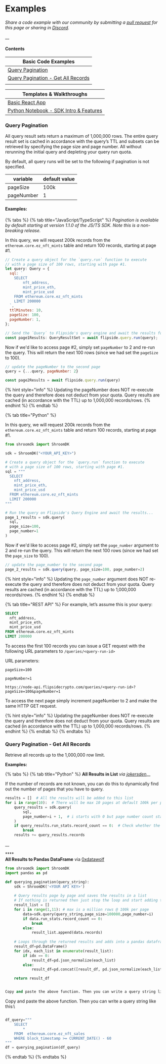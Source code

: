 # Examples

_Share a code example with our community by submitting a_ [_pull request_](https://github.com/FlipsideCrypto/gitbook/) _for this page or sharing in_ [_Discord_](https://discord.gg/ZmU3jQuu6W)_._

__

#### Contents

| Basic Code Examples                                                                |
| ---------------------------------------------------------------------------------- |
| [Query Pagination](examples.md#query-pagination)                                   |
| [Query Pagination - Get All Records](examples.md#query-pagination-get-all-records) |
|                                                                                    |

| Templates & Walkthroughs                                                                                            |
| ------------------------------------------------------------------------------------------------------------------- |
| [Basic React App](https://github.com/FlipsideCrypto/sdk/tree/main/examples/js/react-app)                            |
| [Python Notebook - SDK Intro & Features](https://github.com/FlipsideCrypto/sdk/tree/main/examples/python/notebooks) |

### Query Pagination

All query result sets return a maximum of 1,000,000 rows. The entire query result set is cached in accordance with the query’s TTL and subsets can be retrieved by specifying the page size and page number. All without rerunning the initial query and depleting your query run quota.



By default, all query runs will be set to the following if pagination is not specified.

| variable   | default value |
| ---------- | ------------- |
| pageSize   | 100k          |
| pageNumber | 1             |

#### Examples:

{% tabs %}
{% tab title="JavaScript/TypeScript" %}
_Pagination is available by default starting at version 1.1.0 of the JS/TS SDK. Note this is a non-breaking release._&#x20;



In this query, we will request 200k records from the `ethereum.core.ez_nft_mints` table and return 100 records, starting at page #1.

```javascript
// Create a query object for the `query.run` function to execute
// with a page size of 100 rows, starting with page #1.
let query: Query = {
  sql: `
    SELECT
        nft_address,
        mint_price_eth,
        mint_price_usd
    FROM ethereum.core.ez_nft_mints
    LIMIT 200000
  `,
  ttlMinutes: 10,
  pageSize: 100,
  pageNumber: 1,
};

// Send the `Query` to Flipside's query engine and await the results for Page #1
const page1Results: QueryResultSet = await flipside.query.run(query);
```

Now if we'd like to access page #2, simply set `pageNumber` to 2 and re-run the query. This will return the next 100 rows (since we had set the `pageSize` to 100).&#x20;

```javascript
// update the pageNumber to the second page
query = {...query, pageNumber: 2}

const page2Results = await flipside.query.run(query)
```

{% hint style="info" %}
Updating the pageNumber does NOT re-execute the query and therefore does not deduct from your quota. Query results are cached (in accordance with the TTL) up to 1,000,000 records/rows.&#x20;
{% endhint %}
{% endtab %}

{% tab title="Python" %}


In this query, we will request 200k records from the `ethereum.core.ez_nft_mints` table and return 100 records, starting at page #1.

```python
from shroomdk import ShroomDK

sdk = ShroomDK("<YOUR_API_KEY>")

# Create a query object for the `query.run` function to execute
# with a page size of 100 rows, starting with page #1.
sql = """
  SELECT
    nft_address,
    mint_price_eth,
    mint_price_usd
  FROM ethereum.core.ez_nft_mints
  LIMIT 200000
"""

# Run the query on Flipside's Query Engine and await the results...
page_1_results = sdk.query(
  sql,
  page_size=100,
  page_number=1
)
```

Now if we'd like to access page #2, simply set the `page_number` argument to 2 and re-run the query. This will return the next 100 rows (since we had set the `page_size` to 100).&#x20;

```javascript
// update the page_number to the second page
page_2_results = sdk.query(query, page_size=100, page_number=2)
```

{% hint style="info" %}
Updating the `page_number` argument does NOT re-execute the query and therefore does not deduct from your quota. Query results are cached (in accordance with the TTL) up to 1,000,000 records/rows.&#x20;
{% endhint %}
{% endtab %}

{% tab title="REST API" %}
For example, let’s assume this is your query:

```sql
SELECT
  nft_address,
  mint_price_eth,
  mint_price_usd
FROM ethereum.core.ez_nft_mints
LIMIT 200000
```

To access the first 100 records you can issue a GET request with the following URL parameters to `/queries/<query-run-id>`

URL parameters:

`pageSize=100`

`pageNumber=1`

```
https://node-api.flipsidecrypto.com/queries/<query-run-id>?pageSize=100&pageNumber=1
```

To access the next page simply increment pageNumber to 2 and make the same HTTP GET request.

{% hint style="info" %}
Updating the pageNumber does NOT re-execute the query and therefore does not deduct from your quota. Query results are cached (in accordance with the TTL) up to 1,000,000 records/rows.&#x20;
{% endhint %}
{% endtab %}
{% endtabs %}

### Query Pagination - Get All Records

Retrieve all records up to the 1,000,000 row limit.

**Examples:**

{% tabs %}
{% tab title="Python" %}
**All Results in List** _via_ [_jokersden_](https://github.com/jokersden)__

If the number of records are not known, you can do this to dynamically find out the number of pages that you have to query.



```python
results = []  # All the results will be added to this list
for i in range(10):  # There will be max 10 pages at default 100k per page & 1M record limit
    query_results = sdk.query(
        sql,
        page_number=i + 1,  # i starts with 0 but page number count starts with 1.
    )
    if query_results.run_stats.record_count == 0:  # Check whether the resulting page is empty.
        break
    results += query_results.records


```

__

****\
**All Results to Pandas DataFrame** via [0xdatawolf](https://www.twitter.com/0xdatawolf)

```python
from shroomdk import ShroomDK
import pandas as pd

def querying_pagination(query_string):
    sdk = ShroomDK('<YOUR API KEY>')
    
    # Query results page by page and saves the results in a list
    # If nothing is returned then just stop the loop and start adding the data to the dataframe
    result_list = []
    for i in range(1,11): # max is a million rows @ 100k per page
        data=sdk.query(query_string,page_size=100000,page_number=i)
        if data.run_stats.record_count == 0:  
            break
        else:
            result_list.append(data.records)
        
    # Loops through the returned results and adds into a pandas dataframe
    result_df=pd.DataFrame()
    for idx, each_list in enumerate(result_list):
        if idx == 0:
            result_df=pd.json_normalize(each_list)
        else:
            result_df=pd.concat([result_df, pd.json_normalize(each_list)])

    return result_df


Copy and paste the above function. Then you can write a query string like this

```

Copy and paste the above function. Then you can write a query string like this:\


```python

df_query="""
    SELECT 
        *
    FROM  ethereum.core.ez_nft_sales
    WHERE block_timestamp >= CURRENT_DATE() - 60
"""
df = querying_pagination(df_query)
```
{% endtab %}
{% endtabs %}
